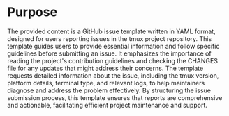 # Purpose
The provided content is a GitHub issue template written in YAML format, designed for users reporting issues in the tmux project repository. This template guides users to provide essential information and follow specific guidelines before submitting an issue. It emphasizes the importance of reading the project's contribution guidelines and checking the CHANGES file for any updates that might address their concerns. The template requests detailed information about the issue, including the tmux version, platform details, terminal type, and relevant logs, to help maintainers diagnose and address the problem effectively. By structuring the issue submission process, this template ensures that reports are comprehensive and actionable, facilitating efficient project maintenance and support.
